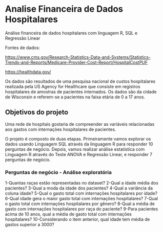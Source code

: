 # Analise Financeira de Dados Hospitalares

Análise financeira de dados hospitalares com linguagem R, SQL e Regressão Linear

Fontes de dados:

https://www.cms.gov/Research-Statistics-Data-and-Systems/Statistics-Trends-and-Reports/Medicare-Provider-Cost-Report/HospitalCostPUF

https://healthdata.gov/

Os dados são resultados de uma pesquisa nacional de custos hospitalares realizada pela US Agency for Healthcare que consiste em registros hospitalares de amostras de pacientes internados. Os dados são da cidade de Wisconsin e referem-se a pacientes na faixa etária de 0 a 17 anos.

## Objetivos do projeto

Uma rede de hospitais gostaria de compreender as variáveis relacionadas aos gastos com internações hospitalares de pacientes.

O projeto é composto de duas etapas. Primeiramente vamos explorar os dados usando Linguagem SQL através da linguagem R para responder 10 perguntas de negócio. Depois, vamos realizar análise estatística com Linguagem R através do Teste ANOVA e Regressão Linear, e responder 7 perguntas de negócio.

### Perguntas de negócio - Análise exploratória

1-Quantas raças estão representadas no dataset?
2-Qual a idade média dos pacientes?
3-Qual a moda da idade dos pacientes?
4-Qual a variância da coluna idade?
5-Qual o gasto total com internações hospitalares por idade?
6-Qual idade gera o maior gasto total com internações hospitalares?
7-Qual o gasto total com internações hospitalares por gênero?
8-Qual a média de gasto com internações hospitalares por raça do paciente?
9-Para  pacientes  acima  de  10  anos,  qual  a  média  de  gasto  total  com  internações hospitalares?
10-Considerando o item anterior, qual idade tem média de gastos superior a 3000?